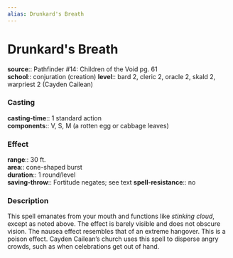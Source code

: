 ```yaml
---
alias: Drunkard's Breath
---
```


# Drunkard's Breath 

**source**:: Pathfinder \#14: Children of the Void pg. 61  
**school**:: conjuration (creation)
**level**:: bard 2, cleric 2, oracle 2, skald 2, warpriest 2 (Cayden Cailean)

### Casting 

**casting-time**:: 1 standard action  
**components**:: V, S, M (a rotten egg or cabbage leaves)

### Effect 

**range**:: 30 ft.  
**area**:: cone-shaped burst  
**duration**:: 1 round/level  
**saving-throw**:: Fortitude negates; see text
**spell-resistance**:: no

### Description 

This spell emanates from your mouth and functions like *stinking cloud*, except as noted above. The effect is barely visible and does not obscure vision. The nausea effect resembles that of an extreme hangover. This is a poison effect. Cayden Cailean’s church uses this spell to disperse angry crowds, such as when celebrations get out of hand.
